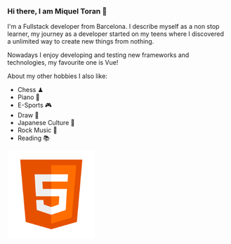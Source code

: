 ### Hi there, I am Miquel Toran 👋 

I'm a Fullstack developer from Barcelona. I describe myself as a non stop learner, my journey as a developer started on my teens where I discovered a unlimited way to create new things from nothing.

Nowadays I enjoy developing and testing new frameworks and technologies, my favourite one is Vue!

About my other hobbies I also like:

- Chess ♟
- Piano 🎹
- E-Sports 🎮
- Draw 🎨
- Japanese Culture 🏯
- Rock Music 🎵
- Reading 📚

<img src="https://raw.githubusercontent.com/xScripted/xScripted/main/html5.png" alt="drawing" width="200"/>
